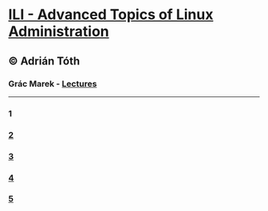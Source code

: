 # [ILI - Advanced Topics of Linux Administration](https://www.fit.vutbr.cz/study/courses/index.php.en?id=12162)
## © Adrián Tóth
### Grác Marek - [Lectures](http://tinyurl.com/redhat-ili)


---


### 1
### [2](https://github.com/europ/VUTBR-FIT-ILI/blob/master/2.md)
### [3](https://github.com/europ/VUTBR-FIT-ILI/blob/master/3.md)
### [4](https://github.com/europ/VUTBR-FIT-ILI/blob/master/4.md)
### [5](https://github.com/europ/VUTBR-FIT-ILI/blob/master/5.md)
